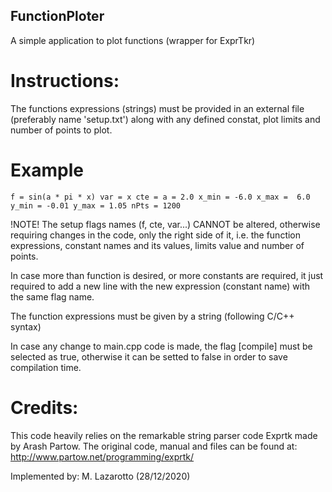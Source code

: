 ## FunctionPloter
A simple application to plot functions (wrapper for ExprTkr)

# Instructions:
The functions expressions (strings) must be provided in an external file (preferably name 'setup.txt') along with any defined constat, plot limits and 
number of points to plot.

# Example
`f = sin(a * pi * x)
 var = x
 cte = a = 2.0
 x_min = -6.0
 x_max =  6.0
 y_min = -0.01
 y_max = 1.05
 nPts = 1200`

!NOTE! The setup flags names (f, cte, var...) CANNOT be altered, otherwise requiring changes in the code, only the right side of it, i.e. the function 
expressions, constant names and its values, limits value and number of points.

In case more than function is desired, or more constants are required, it just required to add a new line with the new expression (constant name) with 
the same flag name.

The function expressions must be given by a string (following C/C++ syntax)

In case any change to main.cpp code is made, the flag [compile] must be selected as true, otherwise it can be setted to false in order to save compilation
time.

# Credits:
This code heavily relies on the remarkable string parser code Exprtk made by Arash Partow. The original code, manual and files can be found at:
http://www.partow.net/programming/exprtk/

Implemented by: M. Lazarotto (28/12/2020)
